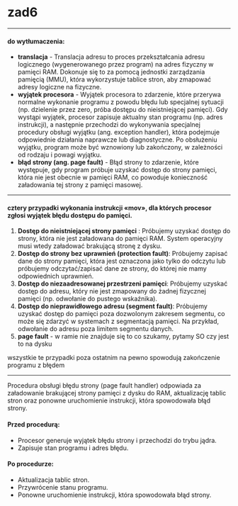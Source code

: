 # zad6

---

#### do wytłumaczenia:
* **translacja**  - Translacja adresu to proces przekształcania adresu logicznego (wygenerowanego przez program) na adres fizyczny w pamięci RAM. Dokonuje się to za pomocą jednostki zarządzania pamięcią (MMU), która wykorzystuje tablice stron, aby zmapować adresy logiczne na fizyczne.
* **wyjątek procesora** - Wyjątek procesora to zdarzenie, które przerywa normalne wykonanie programu z powodu błędu lub specjalnej sytuacji (np. dzielenie przez zero, próba dostępu do nieistniejącej pamięci). Gdy wystąpi wyjątek, procesor zapisuje aktualny stan programu (np. adres instrukcji), a następnie przechodzi do wykonywania specjalnej procedury obsługi wyjątku (ang. exception handler), która podejmuje odpowiednie działania naprawcze lub diagnostyczne. Po obsłużeniu wyjątku, program może być wznowiony lub zakończony, w zależności od rodzaju i powagi wyjątku.
* **błąd strony (ang. page fault)** - Błąd strony to zdarzenie, które występuje, gdy program próbuje uzyskać dostęp do strony pamięci, która nie jest obecnie w pamięci RAM, co powoduje konieczność załadowania tej strony z pamięci masowej.

---

#### cztery przypadki wykonania instrukcji «mov», dla których procesor zgłosi wyjątek błędu dostępu do pamięci.

1. **Dostęp do nieistniejącej strony pamięci** : Próbujemy uzyskać dostęp do strony, która nie jest załadowana do pamięci RAM. System operacyjny musi wtedy załadować brakującą stronę z dysku.
2. **Dostęp do strony bez uprawnień (protection fault)**: Próbujemy zapisać dane do strony pamięci, która jest oznaczona jako tylko do odczytu lub próbujemy odczytać/zapisać dane ze strony, do której nie mamy odpowiednich uprawnień.
3. **Dostęp do niezaadresowanej przestrzeni pamięci**: Próbujemy uzyskać dostęp do adresu, który nie jest zmapowany do żadnej fizycznej pamięci (np. odwołanie do pustego wskaźnika).
4. **Dostęp do nieprawidłowego adresu (segment fault)**: Próbujemy uzyskać dostęp do pamięci poza dozwolonym zakresem segmentu, co może się zdarzyć w systemach z segmentacją pamięci. Na przykład, odwołanie do adresu poza limitem segmentu danych.
5. **page fault** - w ramie nie znajduje się to co szukamy, pytamy SO czy jest to na dysku

wszystkie te przypadki poza ostatnim na pewno spowodują zakończenie programu z błędem 

---

Procedura obsługi błędu strony (page fault handler) odpowiada za załadowanie brakującej strony pamięci z dysku do RAM, aktualizację tablic stron oraz ponowne uruchomienie instrukcji, która spowodowała błąd strony.
#### Przed procedurą:
* Procesor generuje wyjątek błędu strony i przechodzi do trybu jądra.
* Zapisuje stan programu i adres błędu.
#### Po procedurze:
* Aktualizacja tablic stron.
* Przywrócenie stanu programu.
* Ponowne uruchomienie instrukcji, która spowodowała błąd strony.

